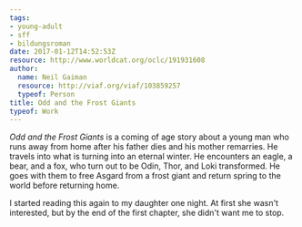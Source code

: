 ```yaml
---
tags:
- young-adult
- sff
- bildungsroman
date: 2017-01-12T14:52:53Z
resource: http://www.worldcat.org/oclc/191931608
author:
  name: Neil Gaiman
  resource: http://viaf.org/viaf/103859257
  typeof: Person
title: Odd and the Frost Giants
typeof: Work
---
```


*Odd and the Frost Giants* is a <span property="e:genre" resource="etag:bildungsroman">coming of age story</span> about a young man who runs away from home after his father dies and his mother remarries. He travels into what is turning into an eternal winter. He encounters an eagle, a bear, and a fox, who turn out to be Odin, Thor, and Loki transformed. He goes with them to free Asgard from a frost giant and return spring to the world before returning home.

I started reading this again to my daughter one night. At first she wasn't interested, but by the end of the first chapter, she didn't want me to stop.

